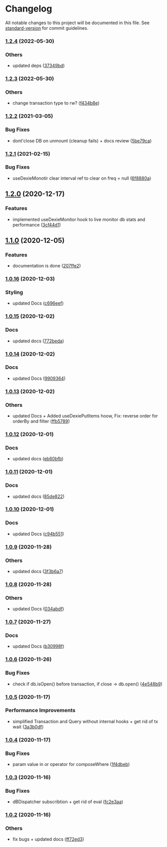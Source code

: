 # Changelog

All notable changes to this project will be documented in this file. See [standard-version](https://github.com/conventional-changelog/standard-version) for commit guidelines.

### [1.2.4](https://bitbucket.org/ttessarolo/useDexie/branches/compare/v1.2.3%0Dv1.2.4) (2022-05-30)


### Others

* updated deps ([37349bd](https://github.com/ttessarolo/useDexie/commits/37349bddcc08237215b5cf14ebcc8001bc76831b))

### [1.2.3](https://bitbucket.org/ttessarolo/useDexie/branches/compare/v1.2.2%0Dv1.2.3) (2022-05-30)


### Others

* change transaction type to rw? ([f434b8e](https://github.com/ttessarolo/useDexie/commits/f434b8e78b27b9aa8c71ba23a11188886b8e5a31))

### [1.2.2](https://bitbucket.org/ttessarolo/useDexie/branches/compare/v1.2.1%0Dv1.2.2) (2021-03-05)


### Bug Fixes

* dont'close DB on unmount (cleanup fails) + docs review ([5be79ca](https://github.com/ttessarolo/useDexie/commits/5be79ca3429367881064f1a9db3ddad87a6af607))

### [1.2.1](https://bitbucket.org/ttessarolo/useDexie/branches/compare/v1.2.0%0Dv1.2.1) (2021-02-15)


### Bug Fixes

* useDexieMonotir clear interval ref to clear on freq = null ([6f8880a](https://github.com/ttessarolo/useDexie/commits/6f8880a41a2e376dd35ee3973faeb7531a2e9d80))

## [1.2.0](https://bitbucket.org/ttessarolo/useDexie/branches/compare/v1.1.0%0Dv1.2.0) (2020-12-17)


### Features

* implemented useDexieMonitor hook to live monitor db stats and performance ([3cf44d1](https://github.com/ttessarolo/useDexie/commits/3cf44d1b6ef9c82ef632053a9999f9df9fab8611))

## [1.1.0](https://bitbucket.org/ttessarolo/useDexie/branches/compare/v1.0.16%0Dv1.1.0) (2020-12-05)


### Features

* documentation is done ([207ffe2](https://github.com/ttessarolo/useDexie/commits/207ffe2a7b0bfbc52a21e1348149375f650b78f0))

### [1.0.16](https://bitbucket.org/ttessarolo/useDexie/branches/compare/v1.0.15%0Dv1.0.16) (2020-12-03)


### Styling

* updated Docs ([c696eef](https://github.com/ttessarolo/useDexie/commits/c696eeff520b4452dff6b0164243c4f17c2fda2f))

### [1.0.15](https://bitbucket.org/ttessarolo/useDexie/branches/compare/v1.0.14%0Dv1.0.15) (2020-12-02)


### Docs

* updated docs ([772beda](https://github.com/ttessarolo/useDexie/commits/772bedadd98cad9106bbb17dce80986ecab1a6d2))

### [1.0.14](https://bitbucket.org/ttessarolo/useDexie/branches/compare/v1.0.13%0Dv1.0.14) (2020-12-02)


### Docs

* updated Docs ([9909364](https://github.com/ttessarolo/useDexie/commits/99093642faacb2dfbda67f12662077f05a8c1bcd))

### [1.0.13](https://bitbucket.org/ttessarolo/useDexie/branches/compare/v1.0.12%0Dv1.0.13) (2020-12-02)


### Others

* updated Docs + Added useDexiePutItems hoow, Fix: reverse order for orderBy and filter ([ffb5789](https://github.com/ttessarolo/useDexie/commits/ffb5789bb186e60cae75128ce2c694e4e2142021))

### [1.0.12](https://bitbucket.org/ttessarolo/useDexie/branches/compare/v1.0.11%0Dv1.0.12) (2020-12-01)


### Docs

* updated docs ([eb60bfb](https://github.com/ttessarolo/useDexie/commits/eb60bfbfadd117f21098c2d1fba34cee24b069e4))

### [1.0.11](https://bitbucket.org/ttessarolo/useDexie/branches/compare/v1.0.10%0Dv1.0.11) (2020-12-01)


### Docs

* updated docs ([85de822](https://github.com/ttessarolo/useDexie/commits/85de822fb81179bac1cf3f6b6cf6fd1a33663156))

### [1.0.10](https://bitbucket.org/ttessarolo/useDexie/branches/compare/v1.0.9%0Dv1.0.10) (2020-12-01)


### Docs

* updated Docs ([c94b551](https://github.com/ttessarolo/useDexie/commits/c94b5511a8fca783fe0d9625e7b3d3f1f69e4d5a))

### [1.0.9](https://bitbucket.org/ttessarolo/useDexie/branches/compare/v1.0.8%0Dv1.0.9) (2020-11-28)


### Others

* updated docs ([3f3b6a7](https://github.com/ttessarolo/useDexie/commits/3f3b6a740f749e6d834d51f4725d5c6d9b076ba6))

### [1.0.8](https://bitbucket.org/ttessarolo/useDexie/branches/compare/v1.0.7%0Dv1.0.8) (2020-11-28)


### Others

* updated Docs ([034abdf](https://github.com/ttessarolo/useDexie/commits/034abdfa426df9ed00fc9d6596fdf676c78c63f2))

### [1.0.7](https://bitbucket.org/ttessarolo/useDexie/branches/compare/v1.0.6%0Dv1.0.7) (2020-11-27)


### Docs

* updated Docs ([b30998f](https://github.com/ttessarolo/useDexie/commits/b30998fe1b7a19f33274a619260a623f1fe315eb))

### [1.0.6](https://bitbucket.org/ttessarolo/useDexie/branches/compare/v1.0.5%0Dv1.0.6) (2020-11-26)


### Bug Fixes

* check if db.isOpen() before transaction, if close -> db.open() ([4e548b9](https://github.com/ttessarolo/useDexie/commits/4e548b96250f11378de3dc1955dee2d8b024a1f7))

### [1.0.5](https://bitbucket.org/ttessarolo/useDexie/branches/compare/v1.0.4%0Dv1.0.5) (2020-11-17)


### Performance Improvements

* simplified Transaction and Query without internal hooks + get rid of tx wait ([3a3b0df](https://github.com/ttessarolo/useDexie/commits/3a3b0df25f755d586fac366b40f81f1f19c8300a))

### [1.0.4](https://bitbucket.org/ttessarolo/useDexie/branches/compare/v1.0.3%0Dv1.0.4) (2020-11-17)


### Bug Fixes

* param value in or operator for composeWhere ([1f4dbeb](https://github.com/ttessarolo/useDexie/commits/1f4dbeb58e3be261fc85a3bdfc4029ae2560483b))

### [1.0.3](https://bitbucket.org/ttessarolo/useDexie/branches/compare/v1.0.2%0Dv1.0.3) (2020-11-16)


### Bug Fixes

* dBDispatcher subscribtion + get rid of eval ([fc2e3aa](https://github.com/ttessarolo/useDexie/commits/fc2e3aaa0d9e36b8623a15a5c7a9f5a50be4d72f))

### [1.0.2](https://bitbucket.org/ttessarolo/useDexie/branches/compare/v1.0.1%0Dv1.0.2) (2020-11-16)


### Others

* fix bugs + updated docs ([ff72ed3](https://github.com/ttessarolo/useDexie/commits/ff72ed3e7b1f91abdb04d83a9f0d6d57d8ff06e5))
